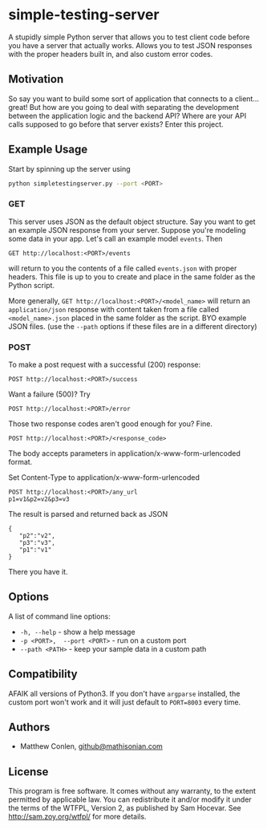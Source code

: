 simple-testing-server
=====================

A stupidly simple Python server that allows you to test client code before you have a server that actually works.
Allows you to test JSON responses with the proper headers built in, and also custom error codes.



Motivation
---

So say you want to build some sort of application that connects to a client... great! But how are you going to deal with separating the development between the application logic and the backend API? Where are your API calls supposed to go before that server exists? Enter this project.

Example Usage
---

Start by spinning up the server using

```sh
python simpletestingserver.py --port <PORT>
```

### GET

This server uses JSON as the default object structure. Say you want to get an example JSON response from your server.
Suppose you're modeling some data in your app. Let's call an example model ```events```. Then 

```GET http://localhost:<PORT>/events``` 

will return to you the contents of a 
file called ```events.json``` with proper headers. This file is up to you to create and place in the same folder as the Python script.

More generally, ```GET http://localhost:<PORT>/<model_name>``` will return an ```application/json``` response 
with content taken from a file called ```<model_name>.json``` placed in the same folder as the script.
BYO example JSON files. (use the ```--path``` options if these files are in a different directory)

### POST

To make a post request with a successful (200) response:

```POST http://localhost:<PORT>/success```

Want a failure (500)? Try

```POST http://localhost:<PORT>/error```

Those two response codes aren't good enough for you? Fine.

```POST http://localhost:<PORT>/<response_code>```

The body accepts parameters in application/x-www-form-urlencoded format.

Set Content-Type to application/x-www-form-urlencoded

    POST http://localhost:<PORT>/any_url
    p1=v1&p2=v2&p3=v3

The result is parsed and returned back as JSON

    {
       "p2":"v2",
       "p3":"v3",
       "p1":"v1"
    }


There you have it.

Options
---

A list of command line options:

* ```-h, --help``` - show a help message
* ```-p <PORT>,  --port <PORT>``` - run on a custom port
* ```--path <PATH>``` - keep your sample data in a custom path

Compatibility
---

AFAIK all versions of Python3.  If you don't have ```argparse``` installed, the custom port won't 
work and it will just default to ```PORT=8003``` every time.


Authors
-----

- Matthew Conlen, github@mathisonian.com

License
-----

This program is free software. It comes without any warranty, to
the extent permitted by applicable law. You can redistribute it
and/or modify it under the terms of the WTFPL, Version 2, as
published by Sam Hocevar. See http://sam.zoy.org/wtfpl/
for more details.
